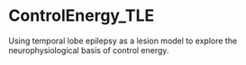 # ControlEnergy_TLE
Using temporal lobe epilepsy as a lesion model to explore the neurophysiological basis of control energy.
